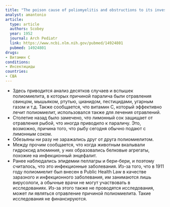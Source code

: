 ```yaml
---
title: "The poison cause of poliomyelitis and obstructions to its investigation"
analyst: amantonio
article:
  type: article
  authors: Scobey
  year: 1952
  journal: Arch Pediatr
  link: https://www.ncbi.nlm.nih.gov/pubmed/14924801
  pubmed: 14924801
drugs:
- Витамин C
conditions:
- Инсектициды
countries:
- США
---
```


- Здесь приводится анализ десятков случаев и вспышек полиомиелита, в которых причиной паралича были отравления свинцом, мышьяком, ртутью, цианидом, пестицидами, угарным газом и т.д.
Также сообщается, что витамин С, который эффективно лечит полиомиелит, использовался также для лечения отравлений.
- Столетие назад было замечено, что лимонный сок защищает от отравления рыбой, что иногда приводило к параличу. Это, возможно, причина того, что рыбу сегодня обычно подают с лимонным соком.
- Обезьяны ни разу не заражались друг от друга полиомиелитом.
- Между прочим сообщается, что когда животным вкалывали гидроксид алюминия, у них образовались белковые агрегаты, похожие на инфекционный энцефалит.
- Ранее наблюдались эпидемии пеллагры и бери-бери, и поэтому считалось, что это инфекционные заболевания. Из-за того, что в 1911 году полиомиелит был внесен в Public Health Law в качестве заразного и инфекционного заболевания, им занимаются лишь вирусологи, а обычные врачи не могут участвовать в исследованиях. Из-за этого также не проводятся исследования, может ли являться отравление причиной полиомиелита. Такие исследования не финансируются.
